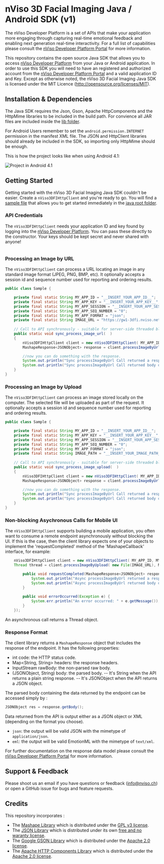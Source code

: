 # nViso 3D Facial Imaging Java / Android SDK (v1)

The nViso Developer Platform is a set of APIs that make your application more engaging through capturing real-time emotional feedback and enabling next generation real-time interactivity. For a full list of capabilities please consult the [nViso Developer Platform Portal](https://developer.nviso.net) for more information.

This repository contains the open source Java SDK that allows you to access [nViso Developer Platform](https://developer.nviso.net) from your Java or Android application. In order to use this SDK you will need to have an registered and authorized account from the [nViso Developer Platform Portal](https://developer.nviso.net) and a valid application ID and Key. Except as otherwise noted, the nViso 3D Facial Imaging Java SDK is licensed under the MIT Licence (http://opensource.org/licenses/MIT).

## Installation & Dependencies

The Java SDK requires the Json, Gson, Apache HttpComponents and the HttpMime libraries to be included in the build path. For convience all JAR files are included inside the [lib folder](https://github.com/nViso/3dfi-api-java/blob/master/lib/).

For Android Users remember to set the `android.permission.INTERNET` permission in the manifest XML file. The JSON and HttpClient libraries should already be included in the SDK, so importing only HttpMime should be enough.

This is how the project looks like when using Android 4.1:

![Project in Android 4.1](https://s3.amazonaws.com/mashape-static-production/web/assets/android.png)

## Getting Started

Getting started with the nViso 3D Facial Imaging Java SDK couldn't be easier. Create a `nViso3DFIHttpClient` and you're ready to go. You will find a [sample file](https://github.com/nViso/3dfi-api-java/blob/master/Sample.java) that allows you to get started immediately in the [java root folder](https://github.com/nViso/3dfi-api-java/blob/master/).

### API Credentials

The `nViso3DFIHttpClient` needs your application ID and key found by logging into the [nViso Developer Platform](https://developer.nviso.net). You can pass these directly to the constructor. Your keys should be kept secret and never shared with anyone!

```java
```

### Processing an Image by URL

The `nViso3DFIHttpClient` can process a URL locating an image in any standard image format (JPEG, PNG, BMP, etc). It optionally accepts a session id and sequence number used for reporting and ordering results.

```java
public class Sample {

	private final static String MY_APP_ID = "__INSERT_YOUR_APP_ID__";
	private final static String MY_APP_KEY = "__INSERT_YOUR_APP_KEY__";
	private final static String MY_APP_SESSION = "__INSERT_YOUR_APP_SESSION_ID__";
	private final static String MY_APP_SEQ_NUMBER = "0";
	private final static String MY_APP_FORMAT = "json";
	private final static String IMAGE_URL = "https://gw1-3dfi.nviso.net/uploads/3bbda1fcc91647cc07423a9f7c2ebce0.jpg";
	
	// Call to API synchronously - suitable for server-side threaded blocking calls
	public static void sync_process_image_url(  )
	{
		nViso3DFIHttpClient client = new nViso3DFIHttpClient( MY_APP_ID, MY_APP_KEY );
		MashapeResponse<JSONObject> response = client.processImageByUrl( IMAGE_URL, MY_APP_SESSION, MY_APP_SEQ_NUMBER, MY_APP_FORMAT );

		//now you can do something with the response.
		System.out.println("Sync processImageByUrl Call returned a response code of " + response.getCode());
		System.out.println("Sync processImageByUrl Call returned body of " + response.getBody());
	}
}
```

### Processing an Image by Upload

The `nViso3DFIHttpClient` can process an image stored locally on the computer. The selected file will be uploaded as part of the request. It 
optionally accepts a session id and sequence number used for reporting and ordering results.

```java
public class Sample {

	private final static String MY_APP_ID = "__INSERT_YOUR_APP_ID__";
	private final static String MY_APP_KEY = "__INSERT_YOUR_APP_KEY__";
	private final static String MY_APP_SESSION = "__INSERT_YOUR_APP_SESSION_ID__";
	private final static String MY_APP_SEQ_NUMBER = "0";
	private final static String MY_APP_FORMAT = "json";
	private final static String IMAGE_PATH = "__INSERT_YOUR_IMAGE_PATH__";
	
	// Call to API synchronously - suitable for server-side threaded blocking calls
	public static void sync_process_image_upload(  )
	{
		nViso3DFIHttpClient client = new nViso3DFIHttpClient( MY_APP_ID, MY_APP_KEY );
		MashapeResponse<JSONObject> response = client.processImageByUrl( new File(IMAGE_PATH), MY_APP_SESSION, MY_APP_SEQ_NUMBER, MY_APP_FORMAT );

		//now you can do something with the response.
		System.out.println("Sync processImageByUrl Call returned a response code of " + response.getCode());
		System.out.println("Sync processImageByUrl Call returned body of " + response.getBody());
	}
}
```

### Non-blocking Asychronous Calls for Mobile UI

The `nViso3DFIHttpClient` supports building a mobile application, you often want to consume a remote endpoint asynchronously without blocking the UI. If this is the case, then the client library expects one of your objects to implement the 'requestCompleted' method of the 'MashapeCallback' interface, for example:

```java
	nViso3DFIHttpClient client = new nViso3DFIHttpClient( MY_APP_ID, MY_APP_KEY );
	Thread thread = client.processImageByUpload( new File(IMAGE_URL), MY_APP_SESSION, MY_APP_SEQ_NUMBER, MY_APP_FORMAT, new MashapeCallback<JSONObject>() {

		public void requestCompleted(MashapeResponse<JSONObject> response) {				
			System.out.println("Async processImageByUrl returned a response code of " + response.getCode());
			System.out.println("Async processImageByUrl returned body of " + response.getBody());
		}
		
		public void errorOccurred(Exception e) {
			System.err.println("An error occurred: " + e.getMessage());
		}
	});
```

An asynchronous call returns a Thread object.

### Response Format

The client library returns a `MashapeResponse` object that includes the response of the endpoint. It has the following properties:

- int code: the HTTP status code.
- Map<String, String> headers: the response headers.
- InputStream rawBody: the non-parsed raw body.
- (JSONObject, String) body: the parsed body.
-- It's String when the API returns a plain string response.
-- It's JSONObject when the API returns a JSON object.

The parsed body containing the data returned by the endpoint can be accessed simply by :

```java
JSONObject res = response.getBody();
```

Data returned from the API is output either as a JSON object or XML (depending on the format you choose). 

- `json`: the output will be valid JSON with the mimetype of `application/json`. 
- `eml`: the output will be valid EmotionML with the mimetype of `text/xml`.

For further documentation on the response data model please consult the [nViso Developer Platform Portal](https://developer.nviso.net) for more information.

## Support & Feedback

Please shoot us an email if you have questions or feedback (info@nviso.ch) or open a GitHub issue for bugs and feature requests.

## Credits

This repository incorporates :

- The [Mashape Library](https://github.com/Mashape/mashape-java-client-library) which is distributed under the [GPL v3 license](https://github.com/Mashape/mashape-java-client-library/blob/master/LICENSE).
- The [JSON Library](http://www.json.org/java/index.html) which is distributed under its own [free and no waranty license](http://www.json.org/license.html).
- The [Google GSON Library](https://github.com/Mashape/mashape-java-client-library) which is distributed under the [Apache 2.0 license](http://www.apache.org/licenses/LICENSE-2.0).
- The [Apache HTTP Components Library](http://hc.apache.org/) which is distributed under the [Apache 2.0 license](http://www.apache.org/licenses/LICENSE-2.0).